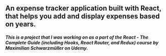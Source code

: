 ## An expense tracker application built with React, that helps you add and display expenses based on years.

##### This is a project that I was working on as a part of the React - The Complete Guide (including Hooks, React Router, and Redux) course by Maximilian Schwarzmüller on Udemy.
